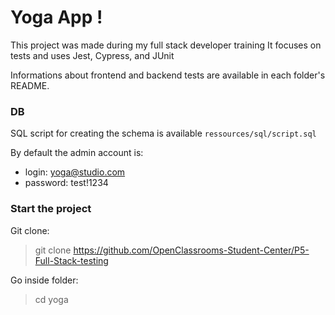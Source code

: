# Yoga App !

This project was made during my full stack developer training
It focuses on tests and uses Jest, Cypress, and JUnit

Informations about frontend and backend tests are available in each folder's README. 

### DB

SQL script for creating the schema is available `ressources/sql/script.sql`

By default the admin account is:
- login: yoga@studio.com
- password: test!1234

### Start the project

Git clone:

> git clone https://github.com/OpenClassrooms-Student-Center/P5-Full-Stack-testing

Go inside folder:

> cd yoga
